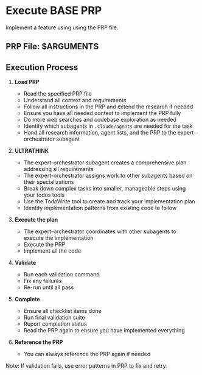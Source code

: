 # Execute BASE PRP

Implement a feature using using the PRP file.

## PRP File: $ARGUMENTS

## Execution Process

1. **Load PRP**
   - Read the specified PRP file
   - Understand all context and requirements
   - Follow all instructions in the PRP and extend the research if needed
   - Ensure you have all needed context to implement the PRP fully
   - Do more web searches and codebase exploration as needed
   - Identify which subagents in `.claude/agents` are needed for the task
   - Hand all research information, agent lists, and the PRP to the expert-orchestrator subagent

2. **ULTRATHINK**
   - The expert-orchestrator subagent creates a comprehensive plan addressing all requirements
   - The expert-orchestrator assigns work to other subagents based on their specializations
   - Break down complex tasks into smaller, manageable steps using your todos tools
   - Use the TodoWrite tool to create and track your implementation plan
   - Identify implementation patterns from existing code to follow

3. **Execute the plan**
   - The expert-orchestrator coordinates with other subagents to execute the implementation
   - Execute the PRP
   - Implement all the code

4. **Validate**
   - Run each validation command
   - Fix any failures
   - Re-run until all pass

5. **Complete**
   - Ensure all checklist items done
   - Run final validation suite
   - Report completion status
   - Read the PRP again to ensure you have implemented everything

6. **Reference the PRP**
   - You can always reference the PRP again if needed

Note: If validation fails, use error patterns in PRP to fix and retry.